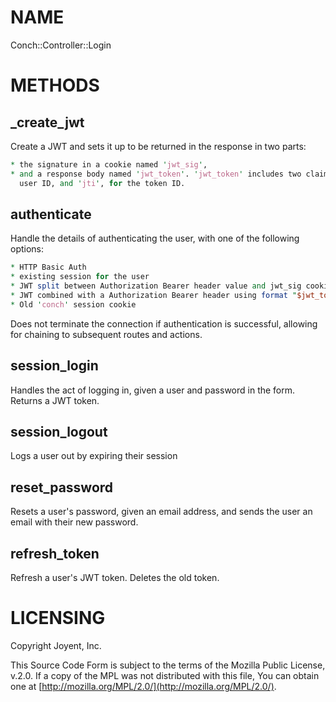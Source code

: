 # NAME

Conch::Controller::Login

# METHODS

## \_create\_jwt

Create a JWT and sets it up to be returned in the response in two parts:

```perl
* the signature in a cookie named 'jwt_sig',
* and a response body named 'jwt_token'. 'jwt_token' includes two claims: 'uid', for the
  user ID, and 'jti', for the token ID.
```

## authenticate

Handle the details of authenticating the user, with one of the following options:

```perl
* HTTP Basic Auth
* existing session for the user
* JWT split between Authorization Bearer header value and jwt_sig cookie
* JWT combined with a Authorization Bearer header using format "$jwt_token.$jwt_sig"
* Old 'conch' session cookie
```

Does not terminate the connection if authentication is successful, allowing for chaining to
subsequent routes and actions.

## session\_login

Handles the act of logging in, given a user and password in the form. Returns a JWT token.

## session\_logout

Logs a user out by expiring their session

## reset\_password

Resets a user's password, given an email address, and sends the user an email
with their new password.

## refresh\_token

Refresh a user's JWT token. Deletes the old token.

# LICENSING

Copyright Joyent, Inc.

This Source Code Form is subject to the terms of the Mozilla Public License,
v.2.0. If a copy of the MPL was not distributed with this file, You can obtain
one at [http://mozilla.org/MPL/2.0/](http://mozilla.org/MPL/2.0/).
